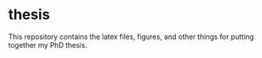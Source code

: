 thesis
======

This repository contains the latex files, figures, and other things for putting together my PhD thesis.
